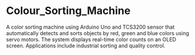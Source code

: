 # Colour_Sorting_Machine
A color sorting machine using Arduino Uno and TCS3200 sensor that automatically detects and sorts objects by red, green and blue colors using servo motors. The system displays real-time color counts on an OLED screen. Applications include industrial sorting and quality control.
